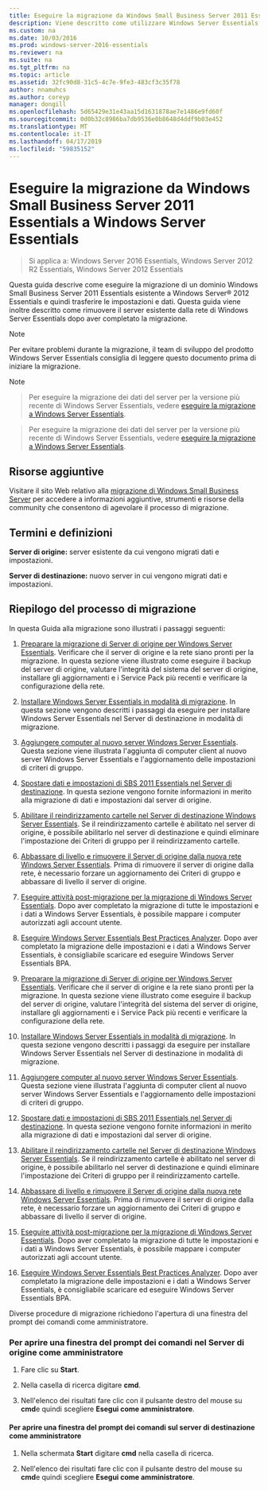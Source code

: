 ```yaml
---
title: Eseguire la migrazione da Windows Small Business Server 2011 Essentials a Windows Server Essentials
description: Viene descritto come utilizzare Windows Server Essentials
ms.custom: na
ms.date: 10/03/2016
ms.prod: windows-server-2016-essentials
ms.reviewer: na
ms.suite: na
ms.tgt_pltfrm: na
ms.topic: article
ms.assetid: 32fc90d8-31c5-4c7e-9fe3-483cf3c35f78
author: nnamuhcs
ms.author: coreyp
manager: dongill
ms.openlocfilehash: 5d65429e31e43aa15d1631878ae7e1486e9fd60f
ms.sourcegitcommit: 0d0b32c8986ba7db9536e0b8648d4ddf9b03e452
ms.translationtype: MT
ms.contentlocale: it-IT
ms.lasthandoff: 04/17/2019
ms.locfileid: "59835152"
---
```

# <a name="migrate-windows-small-business-server-2011-essentials-to-windows-server-essentials"></a>Eseguire la migrazione da Windows Small Business Server 2011 Essentials a Windows Server Essentials

>Si applica a: Windows Server 2016 Essentials, Windows Server 2012 R2 Essentials, Windows Server 2012 Essentials

Questa guida descrive come eseguire la migrazione di un dominio Windows Small Business Server 2011 Essentials esistente a Windows Server® 2012 Essentials e quindi trasferire le impostazioni e dati. Questa guida viene inoltre descritto come rimuovere il server esistente dalla rete di Windows Server Essentials dopo aver completato la migrazione.  
  
> [!NOTE]
>  Per evitare problemi durante la migrazione, il team di sviluppo del prodotto Windows Server Essentials consiglia di leggere questo documento prima di iniziare la migrazione.  
  
> [!NOTE]

>  Per eseguire la migrazione dei dati del server per la versione più recente di Windows Server Essentials, vedere [eseguire la migrazione a Windows Server Essentials](Migrate-from-Previous-Versions-to-Windows-Server-Essentials-or-Windows-Server-Essentials-Experience.md).  

>  Per eseguire la migrazione dei dati del server per la versione più recente di Windows Server Essentials, vedere [eseguire la migrazione a Windows Server Essentials](../migrate/Migrate-from-Previous-Versions-to-Windows-Server-Essentials-or-Windows-Server-Essentials-Experience.md).  

  
## <a name="additional-resources"></a>Risorse aggiuntive  
 Visitare il sito Web relativo alla [migrazione di Windows Small Business Server](https://go.microsoft.com/fwlink/?LinkId=217520) per accedere a informazioni aggiuntive, strumenti e risorse della community che consentono di agevolare il processo di migrazione.  
  
## <a name="terms-and-definitions"></a>Termini e definizioni  
 **Server di origine:** server esistente da cui vengono migrati dati e impostazioni.  
  
 **Server di destinazione:** nuovo server in cui vengono migrati dati e impostazioni.  
  
## <a name="migration-process-summary"></a>Riepilogo del processo di migrazione  
 In questa Guida alla migrazione sono illustrati i passaggi seguenti:  
  

1.  [Preparare la migrazione di Server di origine per Windows Server Essentials](Prepare-your-Source-Server-for-Windows-Server-Essentials-migration.md).  Verificare che il server di origine e la rete siano pronti per la migrazione. In questa sezione viene illustrato come eseguire il backup del server di origine, valutare l'integrità del sistema del server di origine, installare gli aggiornamenti e i Service Pack più recenti e verificare la configurazione della rete.  
  
2.  [Installare Windows Server Essentials in modalità di migrazione](Install-Windows-Server-Essentials-in-migration-mode.md).  In questa sezione vengono descritti i passaggi da eseguire per installare Windows Server Essentials nel Server di destinazione in modalità di migrazione.  
  
3.  [Aggiungere computer al nuovo server Windows Server Essentials](Join-computers-to-the-new-Windows-Server-Essentials-server.md).  Questa sezione viene illustrata l'aggiunta di computer client al nuovo server Windows Server Essentials e l'aggiornamento delle impostazioni di criteri di gruppo.  
  
4.  [Spostare dati e impostazioni di SBS 2011 Essentials nel Server di destinazione](Move-Windows-SBS-2011-Essentials-settings-and-data-to-the-Destination-Server-for-Windows-Server-Essentials-migration.md).  In questa sezione vengono fornite informazioni in merito alla migrazione di dati e impostazioni dal server di origine.  
  
5.  [Abilitare il reindirizzamento cartelle nel Server di destinazione Windows Server Essentials](Enable-folder-redirection-on-the-Windows-Server-Essentials-Destination-Server.md).  Se il reindirizzamento cartelle è abilitato nel server di origine, è possibile abilitarlo nel server di destinazione e quindi eliminare l'impostazione dei Criteri di gruppo per il reindirizzamento cartelle.  
  
6.  [Abbassare di livello e rimuovere il Server di origine dalla nuova rete Windows Server Essentials](Demote-and-remove-the-Source-Server-from-the-new-Windows-Server-Essentials-network.md).  Prima di rimuovere il server di origine dalla rete, è necessario forzare un aggiornamento dei Criteri di gruppo e abbassare di livello il server di origine.  
  
7.  [Eseguire attività post-migrazione per la migrazione di Windows Server Essentials](Perform-post-migration-tasks-for-Windows-Server-Essentials-migration.md).  Dopo aver completato la migrazione di tutte le impostazioni e i dati a Windows Server Essentials, è possibile mappare i computer autorizzati agli account utente.  
  
8.  [Eseguire Windows Server Essentials Best Practices Analyzer](Run-the-Windows-Server-Essentials-Best-Practices-Analyzer.md).  Dopo aver completato la migrazione delle impostazioni e i dati a Windows Server Essentials, è consigliabile scaricare ed eseguire Windows Server Essentials BPA.  

1.  [Preparare la migrazione di Server di origine per Windows Server Essentials](../migrate/Prepare-your-Source-Server-for-Windows-Server-Essentials-migration.md).  Verificare che il server di origine e la rete siano pronti per la migrazione. In questa sezione viene illustrato come eseguire il backup del server di origine, valutare l'integrità del sistema del server di origine, installare gli aggiornamenti e i Service Pack più recenti e verificare la configurazione della rete.  
  
2.  [Installare Windows Server Essentials in modalità di migrazione](../migrate/Install-Windows-Server-Essentials-in-migration-mode.md).  In questa sezione vengono descritti i passaggi da eseguire per installare Windows Server Essentials nel Server di destinazione in modalità di migrazione.  
  
3.  [Aggiungere computer al nuovo server Windows Server Essentials](../migrate/Join-computers-to-the-new-Windows-Server-Essentials-server.md).  Questa sezione viene illustrata l'aggiunta di computer client al nuovo server Windows Server Essentials e l'aggiornamento delle impostazioni di criteri di gruppo.  
  
4.  [Spostare dati e impostazioni di SBS 2011 Essentials nel Server di destinazione](../migrate/Move-Windows-SBS-2011-Essentials-settings-and-data-to-the-Destination-Server-for-Windows-Server-Essentials-migration.md).  In questa sezione vengono fornite informazioni in merito alla migrazione di dati e impostazioni dal server di origine.  
  
5.  [Abilitare il reindirizzamento cartelle nel Server di destinazione Windows Server Essentials](../migrate/Enable-folder-redirection-on-the-Windows-Server-Essentials-Destination-Server.md).  Se il reindirizzamento cartelle è abilitato nel server di origine, è possibile abilitarlo nel server di destinazione e quindi eliminare l'impostazione dei Criteri di gruppo per il reindirizzamento cartelle.  
  
6.  [Abbassare di livello e rimuovere il Server di origine dalla nuova rete Windows Server Essentials](../migrate/Demote-and-remove-the-Source-Server-from-the-new-Windows-Server-Essentials-network.md).  Prima di rimuovere il server di origine dalla rete, è necessario forzare un aggiornamento dei Criteri di gruppo e abbassare di livello il server di origine.  
  
7.  [Eseguire attività post-migrazione per la migrazione di Windows Server Essentials](../migrate/Perform-post-migration-tasks-for-Windows-Server-Essentials-migration.md).  Dopo aver completato la migrazione di tutte le impostazioni e i dati a Windows Server Essentials, è possibile mappare i computer autorizzati agli account utente.  
  
8.  [Eseguire Windows Server Essentials Best Practices Analyzer](../migrate/Run-the-Windows-Server-Essentials-Best-Practices-Analyzer.md).  Dopo aver completato la migrazione delle impostazioni e i dati a Windows Server Essentials, è consigliabile scaricare ed eseguire Windows Server Essentials BPA.  

  
 Diverse procedure di migrazione richiedono l'apertura di una finestra del prompt dei comandi come amministratore.  
  
###  <a name="BKMK_OpenACommandPromptAsAdmin"></a> Per aprire una finestra del prompt dei comandi nel Server di origine come amministratore  
  
1.  Fare clic su **Start**.  
  
2.  Nella casella di ricerca digitare **cmd**.  
  
3.  Nell'elenco dei risultati fare clic con il pulsante destro del mouse su **cmd**e quindi scegliere **Esegui come amministratore**.  
  
#### <a name="to-open-a-command-prompt-window-on-the-destination-server-as-an-administrator"></a>Per aprire una finestra del prompt dei comandi sul server di destinazione come amministratore  
  
1.  Nella schermata **Start** digitare **cmd** nella casella di ricerca.  
  
2.  Nell'elenco dei risultati fare clic con il pulsante destro del mouse su **cmd**e quindi scegliere **Esegui come amministratore**.
